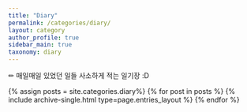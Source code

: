 ```yaml
---
title: "Diary"
permalink: /categories/diary/
layout: category
author_profile: true
sidebar_main: true
taxonomy: diary
---
```


✏ 매일매일 있었던 일들 사소하게 적는 일기장 :D

{% assign posts = site.categories.diary%}
{% for post in posts %} {% include archive-single.html type=page.entries_layout %} {% endfor %}
